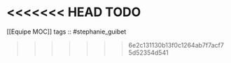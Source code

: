 <<<<<<< HEAD
TODO
=======
[[Equipe MOC]]
tags :: #stephanie_guibet

>>>>>>> 6e2c131130b13f0c1264ab7f7acf75d52354d541
